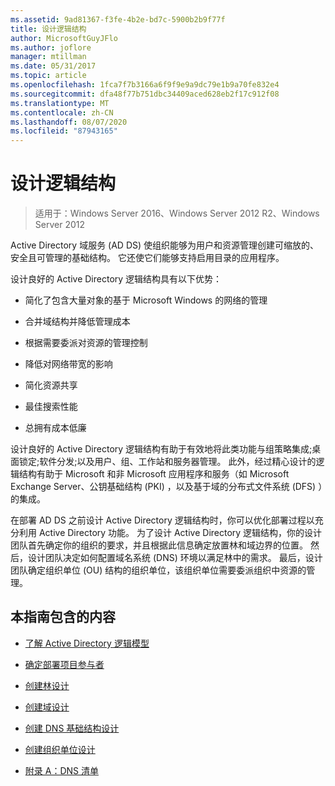 ```yaml
---
ms.assetid: 9ad81367-f3fe-4b2e-bd7c-5900b2b9f77f
title: 设计逻辑结构
author: MicrosoftGuyJFlo
ms.author: joflore
manager: mtillman
ms.date: 05/31/2017
ms.topic: article
ms.openlocfilehash: 1fca7f7b3166a6f9f9e9a9dc79e1b9a70fe832e4
ms.sourcegitcommit: dfa48f77b751dbc34409aced628eb2f17c912f08
ms.translationtype: MT
ms.contentlocale: zh-CN
ms.lasthandoff: 08/07/2020
ms.locfileid: "87943165"
---
```

# <a name="designing-the-logical-structure"></a>设计逻辑结构

>适用于：Windows Server 2016、Windows Server 2012 R2、Windows Server 2012

Active Directory 域服务 (AD DS) 使组织能够为用户和资源管理创建可缩放的、安全且可管理的基础结构。 它还使它们能够支持启用目录的应用程序。

设计良好的 Active Directory 逻辑结构具有以下优势：

-   简化了包含大量对象的基于 Microsoft Windows 的网络的管理

-   合并域结构并降低管理成本

-   根据需要委派对资源的管理控制

-   降低对网络带宽的影响

-   简化资源共享

-   最佳搜索性能

-   总拥有成本低廉

设计良好的 Active Directory 逻辑结构有助于有效地将此类功能与组策略集成;桌面锁定;软件分发;以及用户、组、工作站和服务器管理。 此外，经过精心设计的逻辑结构有助于 Microsoft 和非 Microsoft 应用程序和服务（如 Microsoft Exchange Server、公钥基础结构 (PKI) ，以及基于域的分布式文件系统 (DFS) ）的集成。

在部署 AD DS 之前设计 Active Directory 逻辑结构时，你可以优化部署过程以充分利用 Active Directory 功能。 为了设计 Active Directory 逻辑结构，你的设计团队首先确定你的组织的要求，并且根据此信息确定放置林和域边界的位置。 然后，设计团队决定如何配置域名系统 (DNS) 环境以满足林中的需求。 最后，设计团队确定组织单位 (OU) 结构的组织单位，该组织单位需要委派组织中资源的管理。

## <a name="in-this-guide"></a>本指南包含的内容

-   [了解 Active Directory 逻辑模型](../../ad-ds/plan/Understanding-the-Active-Directory-Logical-Model.md)

-   [确定部署项目参与者](../../ad-ds/plan/Identifying-the-Deployment-Project-Participants.md)

-   [创建林设计](../../ad-ds/plan/Creating-a-Forest-Design.md)

-   [创建域设计](../../ad-ds/plan/Creating-a-Domain-Design.md)

-   [创建 DNS 基础结构设计](../../ad-ds/plan/Creating-a-DNS-Infrastructure-Design.md)

-   [创建组织单位设计](../../ad-ds/plan/Creating-an-Organizational-Unit-Design.md)

-   [附录 A：DNS 清单](../../ad-ds/plan/Appendix-A--DNS-Inventory.md)



